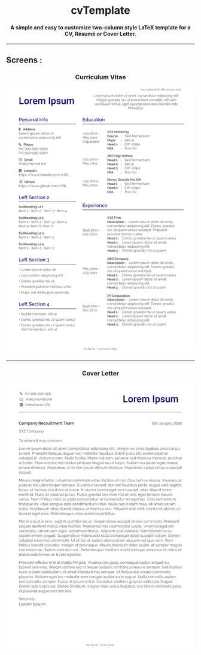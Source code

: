 <h1 align='center'> cvTemplate </h1>

<h4 align='center'>A simple and easy to customize two-column style LaTeX template for a CV, Résumé or Cover Letter. </h4>

---

## Screens :

<h3 align='center'> Curriculum Vitae </h3>

![Basic-CV](assets/CV-1.png)

---

<h3 align='center'> Cover Letter </h3>

![Cover Letter](assets/CoverLetter-1.png)